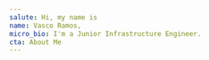 ```yaml
---
salute: Hi, my name is
name: Vasco Ramos,
micro_bio: I'm a Junior Infrastructure Engineer.
cta: About Me
---
```

